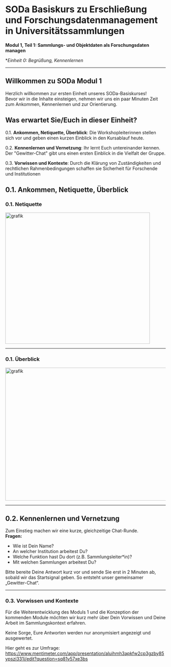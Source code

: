 <!--

author: Rebekka Reichert 
orcid:
*author: 
orcid:
email:    
version:  v1
language: DE
*lizenz: cc by
*lizenzlink:
*persistenter OER link:
modultitel: Modul 1, Teil 1: Sammlungs- und Objektdaten als Forschungsdaten managen
einheitstitel: Begrüßung, Kennenlernen
einheit: 0
lernziele:
Lernende lernen die WL, sich untereinander und den Ablaufplan kennenlernen (neu)
Lernende können ihr Vorwissen erläutern (neu)
gestaltungsprinzip:

icon:     https://raw.githubusercontent.com/chastik/Beratung_Dateityp_Bild/refs/heads/main/SODa-Logo_full.svg
link:     https://raw.githubusercontent.com/chastik/Beratung/refs/heads/main/soda.css

comment:  WissKi SODA OERs

-->

# SODa Basiskurs zu Erschließung und Forschungsdatenmanagement in Universitätssammlungen

**Modul 1, Teil 1: Sammlungs- und Objektdaten als Forschungsdaten managen**

**Einheit 0: Begrüßung, Kennenlernen*

---

## Willkommen zu SODa Modul 1

Herzlich willkommen zur ersten Einheit unseres SODa-Basiskurses!  
Bevor wir in die Inhalte einsteigen, nehmen wir uns ein paar Minuten Zeit zum Ankommen, Kennenlernen und zur Orientierung.

## Was erwartet Sie/Euch in dieser Einheit?

0.1. **Ankommen, Netiquette, Überblick**: Die Workshopleiterinnen stellen sich vor und geben einen kurzen Einblick in den Kursablauf heute.

0.2. **Kennenlernen und Vernetzung**: Ihr lernt Euch untereinander kennen. Der "Gewitter-Chat" gibt uns einen ersten Einblick in die Vielfalt der Gruppe. 

0.3. **Vorwissen und Kontexte**: Durch die Klärung von Zuständigkeiten und rechtlichen Rahmenbedingungen schaffen sie Sicherheit für Forschende und Institutionen



## 0.1. **Ankommen, Netiquette, Überblick**

### 0.1. **Netiquette**
<img width="454" height="413" alt="grafik" src="https://github.com/user-attachments/assets/da0fbaa3-acc2-4e57-82bc-0a0039029a56" />


-----------
### 0.1. **Überblick**
<img width="777" height="418" alt="grafik" src="https://github.com/user-attachments/assets/54c84c45-600b-447c-82dc-825cf381353c" />

-----------
## 0.2. **Kennenlernen und Vernetzung**
Zum Einstieg machen wir eine kurze, gleichzeitige Chat-Runde.  
**Fragen:**  
- Wie ist Dein Name?  
- An welcher Institution arbeitest Du?  
- Welche Funktion hast Du dort (z.B. Sammlungsleiter*in)?
- Mit welchen Sammlungen arbeitest Du?

Bitte bereite Deine Antwort kurz vor und sende Sie erst in 2 Minuten ab, sobald wir das Startsignal geben. So entsteht unser gemeinsamer „Gewitter-Chat“.

-----------
### 0.3. **Vorwissen und Kontexte**
Für die Weiterentwicklung des Moduls 1 und die Konzeption der kommenden Module möchten wir kurz mehr über Dein Vorwissen und Deine Arbeit im Sammlungskontext erfahren.

Keine Sorge, Eure Antworten werden nur anonymisiert angezeigt und ausgewertet.

Hier geht es zur Umfrage: https://www.mentimeter.com/app/presentation/aluihmh3apkfw2cp3gzby85ypszi331i/edit?question=sq81v57xe3bs
